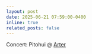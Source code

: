 ```yaml
---
layout: post
date: 2025-06-21 07:59:00-0400
inline: true
related_posts: false
---
```


Concert: Pitohui @ [Arter](https://www.arter.org.tr/etkinlik/paribu-ile-arterde-uzun-cumartesi-konserleri/6452)
